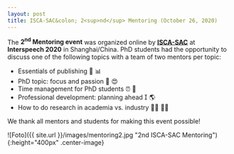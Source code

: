 ```yaml
---
layout: post
title: ISCA-SAC&colon; 2<sup>nd</sup> Mentoring (October 26, 2020)
---
```


The <strong>2<sup>nd</sup> Mentoring event</strong> was organized online by 
<a href="http://www.isca-students.org/sacweb/" target="_blank" rel="noopener"><strong>ISCA-SAC</strong></a>
at <strong>Interspeech 2020</strong> in Shanghai/China. PhD students had the opportunity to discuss one of the following topics
with a team of two mentors per topic: 

 <ul>
  <li>Essentials of publishing &#128214; 	&#128202;</li>
  <li>PhD topic: focus and passion 	&#128270; &#128525;</li>
  <li>Time management for PhD students &#9200; &#128197;</li>
  <li>Professional development: planning ahead &#57356; &#127758;</li>
  <li>How to do research in academia vs. industry &#128104;&#8205;&#127979; &#128105;&#8205;&#128300;</li>
</ul> 

We thank all mentors and students for making this event possible!

![Foto]({{ site.url }}/images/mentoring2.jpg "2nd ISCA-SAC Mentoring"){:height="400px" .center-image}
